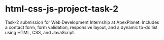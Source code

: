 # html-css-js-project-task-2
Task-2 submission for Web Development Internship at ApexPlanet. Includes a contact form, form validation, responsive layout, and a dynamic to-do list using HTML, CSS, and JavaScript.
